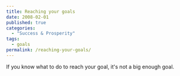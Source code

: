 ```yaml
---
title: Reaching your goals
date: 2008-02-01
published: true
categories:
  - "Success & Prosperity"
tags:
  - goals
permalink: /reaching-your-goals/
---
```

If you know what to do to reach your goal, it's not a big enough goal.